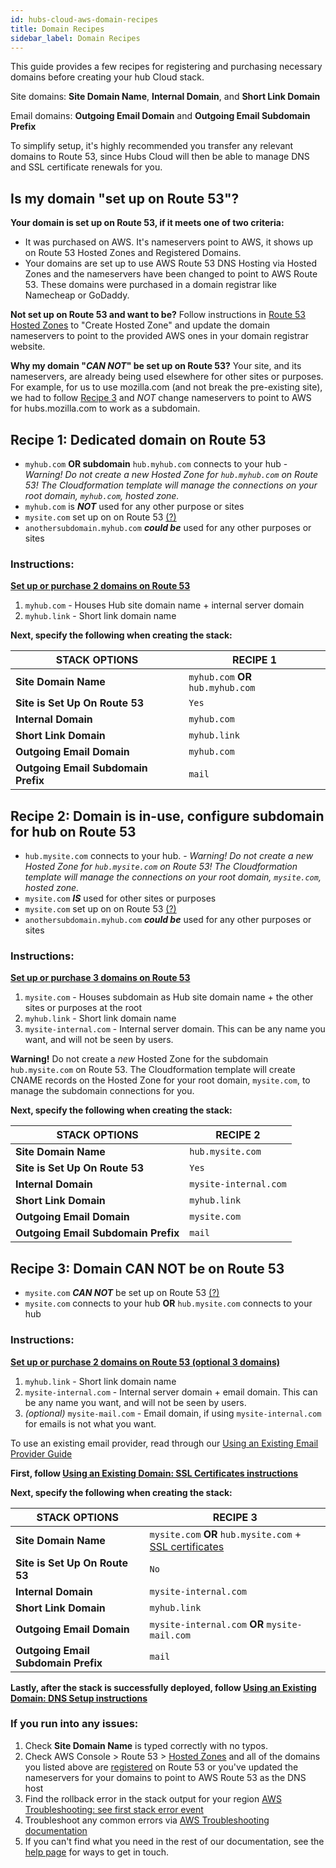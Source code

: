 ```yaml
---
id: hubs-cloud-aws-domain-recipes
title: Domain Recipes
sidebar_label: Domain Recipes
---
```


This guide provides a few recipes for registering and purchasing necessary domains before creating your hub Cloud stack.

Site domains: **Site Domain Name**, **Internal Domain**, and **Short Link Domain**

Email domains: **Outgoing Email Domain** and **Outgoing Email Subdomain Prefix**

To simplify setup, it's highly recommended you transfer any relevant domains to Route 53, since Hubs Cloud will then be able to manage DNS and SSL certificate renewals for you.

## Is my domain "set up on Route 53"?

**Your domain is set up on Route 53, if it meets one of two criteria:**

- It was purchased on AWS. It's nameservers point to AWS, it shows up on Route 53 Hosted Zones and Registered Domains.
- Your domains are set up to use AWS Route 53 DNS Hosting via Hosted Zones and the nameservers have been changed to point to AWS Route 53. These domains were purchased in a domain registrar like Namecheap or GoDaddy.

**Not set up on Route 53 and want to be?** Follow instructions in [Route 53 Hosted Zones](https://console.aws.amazon.com/route53/home#hosted-zones:) to "Create Hosted Zone" and update the domain nameservers to point to the provided AWS ones in your domain registrar website.

**Why my domain "_CAN NOT_" be set up on Route 53?** Your site, and its nameservers, are already being used elsewhere for other sites or purposes. For example, for us to use mozilla.com (and not break the pre-existing site), we had to follow [Recipe 3](./hubs-cloud-aws-domain-recipes.md#recipe-3-domain-can-not-be-on-route-53) and _NOT_ change nameservers to point to AWS for hubs.mozilla.com to work as a subdomain.

## Recipe 1: Dedicated domain on Route 53

- `myhub.com` **OR subdomain** `hub.myhub.com` connects to your hub - _Warning! Do not create a new Hosted Zone for `hub.myhub.com` on Route 53! The Cloudformation template will manage the connections on your root domain, `myhub.com`, hosted zone._
- `myhub.com` is **_NOT_** used for any other purpose or sites
- `mysite.com` set up on on Route 53 [(?)](./hubs-cloud-aws-domain-recipes.md#is-my-domain-set-up-on-route-53)
- `anothersubdomain.myhub.com` **_could be_** used for any other purposes or sites

### Instructions:

**[Set up or purchase 2 domains on Route 53](./hubs-cloud-aws-domain-recipes.md#is-my-domain-set-up-on-route-53)**

1. `myhub.com` - Houses Hub site domain name + internal server domain
2. `myhub.link` - Short link domain name

**Next, specify the following when creating the stack:**

| STACK OPTIONS                       | RECIPE 1                           |
| ----------------------------------- | ---------------------------------- |
| **Site Domain Name**                | `myhub.com` **OR** `hub.myhub.com` |
| **Site is Set Up On Route 53**      | `Yes`                              |
| **Internal Domain**                 | `myhub.com`                        |
| **Short Link Domain**               | `myhub.link`                       |
| **Outgoing Email Domain**           | `myhub.com`                        |
| **Outgoing Email Subdomain Prefix** | `mail`                             |

## Recipe 2: Domain is in-use, configure subdomain for hub on Route 53

- `hub.mysite.com` connects to your hub. - _Warning! Do not create a new Hosted Zone for `hub.mysite.com` on Route 53! The Cloudformation template will manage the connections on your root domain, `mysite.com`, hosted zone._
- `mysite.com` **_IS_** used for other sites or purposes
- `mysite.com` set up on on Route 53 [(?)](./hubs-cloud-aws-domain-recipes.md#is-my-domain-set-up-on-route-53)
- `anothersubdomain.myhub.com` **_could be_** used for any other purposes or sites

### Instructions:

**[Set up or purchase 3 domains on Route 53](./hubs-cloud-aws-domain-recipes.md#is-my-domain-set-up-on-route-53)**

1. `mysite.com` - Houses subdomain as Hub site domain name + the other sites or purposes at the root 
2. `myhub.link` - Short link domain name
3. `mysite-internal.com` - Internal server domain. This can be any name you want, and will not be seen by users.

**Warning!** Do not create a _new_ Hosted Zone for the subdomain `hub.mysite.com` on Route 53. The Cloudformation template will create CNAME records on the Hosted Zone for your root domain, `mysite.com`, to manage the subdomain connections for you.

**Next, specify the following when creating the stack:**

| STACK OPTIONS                       | RECIPE 2              |
| ----------------------------------- | --------------------- |
| **Site Domain Name**                | `hub.mysite.com`      |
| **Site is Set Up On Route 53**      | `Yes`                 |
| **Internal Domain**                 | `mysite-internal.com` |
| **Short Link Domain**               | `myhub.link`          |
| **Outgoing Email Domain**           | `mysite.com`          |
| **Outgoing Email Subdomain Prefix** | `mail`                |

## Recipe 3: Domain CAN NOT be on Route 53

- `mysite.com` **_CAN NOT_** be set up on Route 53 [(?)](./hubs-cloud-aws-domain-recipes.md#is-my-domain-set-up-on-route-53)
- `mysite.com` connects to your hub **OR** `hub.mysite.com` connects to your hub

### Instructions:

**[Set up or purchase 2 domains on Route 53 (optional 3 domains)](./hubs-cloud-aws-domain-recipes.md#is-my-domain-set-up-on-route-53)**

1. `myhub.link` - Short link domain name
2. `mysite-internal.com` - Internal server domain + email domain. This can be any name you want, and will not be seen by users.
3. _(optional)_ `mysite-mail.com` - Email domain, if using `mysite-internal.com` for emails is not what you want.

To use an existing email provider, read through our [Using an Existing Email Provider Guide](./hubs-cloud-aws-existing-email-provider.md)

**First, follow [Using an Existing Domain: SSL Certificates instructions](./hubs-cloud-aws-existing-domain.md)**

**Next, specify the following when creating the stack:**

| STACK OPTIONS                       | RECIPE 3                                                                                       |
| ----------------------------------- | ---------------------------------------------------------------------------------------------- |
| **Site Domain Name**                | `mysite.com` **OR** `hub.mysite.com` + [SSL certificates](./hubs-cloud-aws-existing-domain.md) |
| **Site is Set Up On Route 53**      | `No`                                                                                           |
| **Internal Domain**                 | `mysite-internal.com`                                                                          |
| **Short Link Domain**               | `myhub.link`                                                                                   |
| **Outgoing Email Domain**           | `mysite-internal.com` **OR** `mysite-mail.com`                                                 |
| **Outgoing Email Subdomain Prefix** | `mail`                                                                                         |

**Lastly, after the stack is successfully deployed, follow [Using an Existing Domain: DNS Setup instructions](./hubs-cloud-aws-existing-domain.md)**

### If you run into any issues:

1. Check **Site Domain Name** is typed correctly with no typos.
2. Check AWS Console > Route 53 > [Hosted Zones](https://console.aws.amazon.com/route53/home#hosted-zones:) and all of the domains you listed above are [registered](https://console.aws.amazon.com/route53/home#DomainListing:) on Route 53 or you've updated the nameservers for your domains to point to AWS Route 53 as the DNS host
3. Find the rollback error in the stack output for your region [AWS Troubleshooting: see first stack error event](./hubs-cloud-aws-troubleshooting.md#my-aws-stack-says-rollback-complete-after-deploying-what-went-wrong)
4. Troubleshoot any common errors via [AWS Troubleshooting documentation](./hubs-cloud-aws-troubleshooting.md)
5. If you can't find what you need in the rest of our documentation, see the [help page](./help.html) for ways to get in touch.
